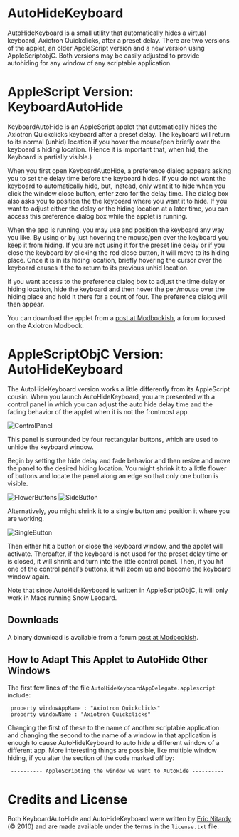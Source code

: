 
AutoHideKeyboard
================

AutoHideKeyboard is a small utility that automatically hides a virtual keyboard, Axiotron Quickclicks, after a preset delay. There are two versions of the applet, an older AppleScript version and a new version  using AppleScriptobjC. Both versions may be easily adjusted to provide autohiding for any window of any scriptable application.

AppleScript Version: KeyboardAutoHide
=====================================

KeyboardAutoHide is an AppleScript applet that automatically hides the Axiotron Quickclicks keyboard after a preset delay. The keyboard will return to its normal (unhid) location if you hover the mouse/pen briefly over the keyboard's hiding location. (Hence it is important that, when hid, the Keyboard is partially visible.) 

When you first open KeyboardAutoHide, a preference dialog appears asking you to set the delay time before the keyboard hides. If you do not want the keyboard to automatically hide, but, instead, only want it to hide when you click the window close button, enter zero for the delay time. The dialog box also asks you to position the the keyboard where you want it to hide. If you want to adjust either the delay or the hiding location at a later time, you can access this preference dialog box while the applet is running.

When the app is running, you may use and position the keyboard any way you like. By using or by just hovering the mouse/pen over the keyboard you keep it from hiding. If you are not using it for the preset line delay or if you close the keyboard by clicking the red close button, it will move to its hiding place. Once it is in its hiding location, briefly hovering the cursor over the keyboard causes it the to return to its previous unhid location.

If you want access to the preference dialog box to adjust the time delay or hiding location, hide the keyboard and then hover the pen/mouse over the hiding place and hold it there for a count of four. The preference dialog will then appear.

You can download the applet from a [post at Modbookish][KeyboardAutoHide post], a forum focused on the Axiotron Modbook.

AppleScriptObjC Version: AutoHideKeyboard
=========================================

The AutoHideKeyboard version works a little differently from its AppleScript cousin. When you launch AutoHideKeyboard, you are presented with a control panel in which you can adjust the auto hide delay time and the fading behavior of the applet when it is not the frontmost app. 

![ControlPanel][]

This panel is surrounded by four rectangular buttons, which are used to unhide the keyboard window. 

Begin by setting the hide delay and fade behavior and then resize and move the panel to the desired hiding location. You might shrink it to a little flower of buttons and locate the panel along an edge so that only one button is visible.

![FlowerButtons][]  ![SideButton][]

Alternatively, you might shrink it to a single button and position it where you are working.

![SingleButton][]

Then either hit a button or close the keyboard window, and the applet will activate. Thereafter, if the keyboard is not used for the preset delay time or is closed, it will shrink and turn into the little control panel. Then, if you hit one of the control panel's buttons, it will zoom up and become the keyboard window again.

Note that since AutoHideKeyboard is written in AppleScriptObjC, it will only work in Macs running Snow Leopard. 

Downloads
---------

A binary download is available from a forum [post at Modbookish][AutoHideKeyboard post].

How to Adapt This Applet to AutoHide Other Windows
--------------------------------------------------

The first few lines of the file `AutoHideKeyboardAppDelegate.applescript` include:

     property windowAppName : "Axiotron Quickclicks"
     property windowName : "Axiotron Quickclicks"

Changing the first of these to the name of another scriptable application and changing the second to the name of a window in that application is enough to cause AutoHideKeyboard to auto hide a different window of a different app. More interesting things are possible, like multiple window hiding, if you alter the section of the code marked off by:

     ---------- AppleScripting the window we want to AutoHide ----------

Credits and License
===================

Both KeyboardAutoHide and AutoHideKeyboard were written by [Eric Nitardy][ericn] (© 2010) and are made available under the terms in the `license.txt` file.

[KeyboardAutoHide post]: http://modbookish.lefora.com/2010/05/19/auto-hide-for-axiotron-quickclicks-virtual-keyboar/
[ControlPanel]: http://dl.dropbox.com/u/6347985/Modbookish/Downloads/AutoHideKeyboard/ControlPanel.png
[FlowerButtons]: http://dl.dropbox.com/u/6347985/Modbookish/Downloads/AutoHideKeyboard/FlowerButtons.png
[SideButton]: http://dl.dropbox.com/u/6347985/Modbookish/Downloads/AutoHideKeyboard/SideButton.png
[SingleButton]: http://dl.dropbox.com/u/6347985/Modbookish/Downloads/AutoHideKeyboard/SingleButton.png
[AutoHideKeyboard post]: http://modbookish.lefora.com/2010/10/26/an-improved-auto-hide-for-axiotron-quickclicks/
[ericn]: http://modbookish.lefora.com/members/ericn/
 